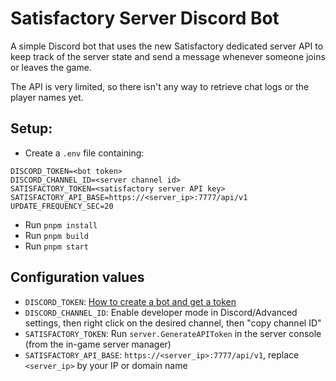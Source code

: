 # Satisfactory Server Discord Bot

A simple Discord bot that uses the new Satisfactory dedicated server API to keep track of the server state and send a message whenever someone joins or leaves the game.

The API is very limited, so there isn't any way to retrieve chat logs or the player names yet.

## Setup:

- Create a `.env` file containing:

```dotenv
DISCORD_TOKEN=<bot token>
DISCORD_CHANNEL_ID=<server channel id>
SATISFACTORY_TOKEN=<satisfactory server API key>
SATISFACTORY_API_BASE=https://<server_ip>:7777/api/v1
UPDATE_FREQUENCY_SEC=20
```

- Run `pnpm install`
- Run `pnpm build`
- Run `pnpm start`

## Configuration values

- `DISCORD_TOKEN`: [How to create a bot and get a token](https://www.writebots.com/discord-bot-token/)
- `DISCORD_CHANNEL_ID`: Enable developer mode in Discord/Advanced settings, then right click on the desired channel, then "copy channel ID"
- `SATISFACTORY_TOKEN`: Run `server.GenerateAPIToken` in the server console (from the in-game server manager)
- `SATISFACTORY_API_BASE`: `https://<server_ip>:7777/api/v1`, replace `<server_ip>` by your IP or domain name
